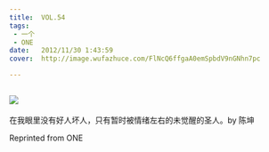 ```yaml
---
title:	VOL.54
tags:
 - 一个
 - ONE
date:	2012/11/30 1:43:59
cover:	http://image.wufazhuce.com/FlNcQ6ffgaA0emSpbdV9nGNhn7pc

---
```

![](http://image.wufazhuce.com/FlNcQ6ffgaA0emSpbdV9nGNhn7pc)
---

在我眼里没有好人坏人，只有暂时被情绪左右的未觉醒的圣人。by 陈坤
 
Reprinted from ONE
